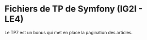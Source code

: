 # Fichiers de TP de Symfony (IG2I - LE4)

Le TP7 est un bonus qui met en place la pagination des articles.
